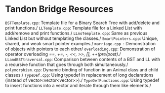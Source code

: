 # Tandon Bridge Resources

`BSTTemplate.cpp`: Template file for a Binary Search Tree with add/delete and print functions./
`LLTemplate.cpp`: Template file for a Linked List with add/remove and print functions./
`LLnoTemplate.cpp`: Same as previous Linked List but without templating the classes./
`SmartPointers.cpp`: Unique, shared, and weak smart pointer examples./
`marriage.cpp `: Demonstration of objects with pointers to each other/
`overloading.cpp`: Demonstration of operator overloading *==, +=, -, <<, >>, [], ++(pre/post).*/
`LLandBSTtraversal.cpp`: Comparison between contents of a BST and LL with a recursive function that goes through both simultaneously./
`polymorphism.cpp`: Dynamic binding of function in an Animal class and child classes./
`TypeDef.cpp`: Using typedef in replacement of long declarations (instead of vector<vector<vector<int>>>)./
`TypeDefFunctions.cpp`: Using typedef to insert functions into a vector and iterate through them like elements./
